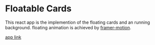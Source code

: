 # Floatable Cards

This react app is the implemention of the floating cards and an running background.
floating animation is achieved by [framer-motion](https://www.framer.com/motion/introduction/).

[app link](https://1010nishant.github.io/floatable-cards/)